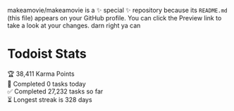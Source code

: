 makeamovie/makeamovie is a ✨ special ✨ repository because its `README.md` (this file) appears on your GitHub profile.
You can click the Preview link to take a look at your changes. darn right ya can

# Todoist Stats

<!-- TODO-IST:START -->
🏆  38,411 Karma Points           
🌸  Completed 0 tasks today           
✅  Completed 27,232 tasks so far           
⏳  Longest streak is 328 days
<!-- TODO-IST:END -->